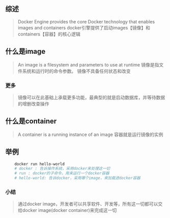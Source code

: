 ## 综述
> Docker Engine provides the core Docker technology that enables images and containers
> docker引擎提供了启动images【镜像】和containers【容器】的核心逻辑

## 什么是image
> An image is a filesystem and parameters to use at runtime
> 镜像是指文件系统和运行时的命令参数。
> 镜像不具备任何状态和改变
### 更多
> 镜像可以在此基础上承载更多功能，最典型的就是启动数据库，并等待数据的增删改查操作

## 什么是container
>  A container is a running instance of an image
> 容器就是运行镜像的实例

## 举例
```bash
    docker run hello-world
    # docker : 告诉操作系统，采用docker来处理这一切
    # run : docker的子命令，用来运行一个docker容器
    # hello-world: 告诉docker，采用哪个image，来加载进docker容器
```

### 小结
> 通过docker image，开发者可以共享软件、开发等，所有这一切都可以交给docker image(docker container)来完成这一切